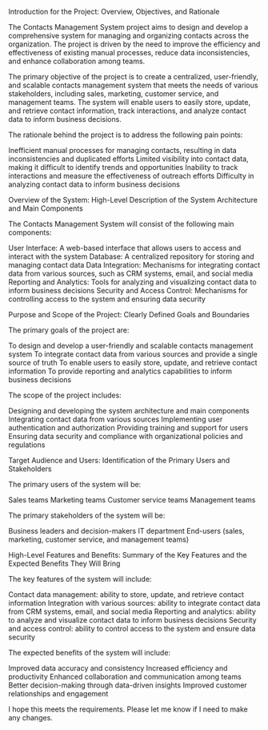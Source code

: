 Introduction for the Project: Overview, Objectives, and Rationale

The Contacts Management System project aims to design and develop a comprehensive system for managing and organizing contacts across the organization. The project is driven by the need to improve the efficiency and effectiveness of existing manual processes, reduce data inconsistencies, and enhance collaboration among teams.

The primary objective of the project is to create a centralized, user-friendly, and scalable contacts management system that meets the needs of various stakeholders, including sales, marketing, customer service, and management teams. The system will enable users to easily store, update, and retrieve contact information, track interactions, and analyze contact data to inform business decisions.

The rationale behind the project is to address the following pain points:

 Inefficient manual processes for managing contacts, resulting in data inconsistencies and duplicated efforts
 Limited visibility into contact data, making it difficult to identify trends and opportunities
 Inability to track interactions and measure the effectiveness of outreach efforts
 Difficulty in analyzing contact data to inform business decisions

Overview of the System: High-Level Description of the System Architecture and Main Components

The Contacts Management System will consist of the following main components:

 User Interface: A web-based interface that allows users to access and interact with the system
 Database: A centralized repository for storing and managing contact data
 Data Integration: Mechanisms for integrating contact data from various sources, such as CRM systems, email, and social media
 Reporting and Analytics: Tools for analyzing and visualizing contact data to inform business decisions
 Security and Access Control: Mechanisms for controlling access to the system and ensuring data security

Purpose and Scope of the Project: Clearly Defined Goals and Boundaries

The primary goals of the project are:

 To design and develop a user-friendly and scalable contacts management system
 To integrate contact data from various sources and provide a single source of truth
 To enable users to easily store, update, and retrieve contact information
 To provide reporting and analytics capabilities to inform business decisions

The scope of the project includes:

 Designing and developing the system architecture and main components
 Integrating contact data from various sources
 Implementing user authentication and authorization
 Providing training and support for users
 Ensuring data security and compliance with organizational policies and regulations

Target Audience and Users: Identification of the Primary Users and Stakeholders

The primary users of the system will be:

 Sales teams
 Marketing teams
 Customer service teams
 Management teams

The primary stakeholders of the system will be:

 Business leaders and decision-makers
 IT department
 End-users (sales, marketing, customer service, and management teams)

High-Level Features and Benefits: Summary of the Key Features and the Expected Benefits They Will Bring

The key features of the system will include:

 Contact data management: ability to store, update, and retrieve contact information
 Integration with various sources: ability to integrate contact data from CRM systems, email, and social media
 Reporting and analytics: ability to analyze and visualize contact data to inform business decisions
 Security and access control: ability to control access to the system and ensure data security

The expected benefits of the system will include:

 Improved data accuracy and consistency
 Increased efficiency and productivity
 Enhanced collaboration and communication among teams
 Better decision-making through data-driven insights
 Improved customer relationships and engagement

I hope this meets the requirements. Please let me know if I need to make any changes.